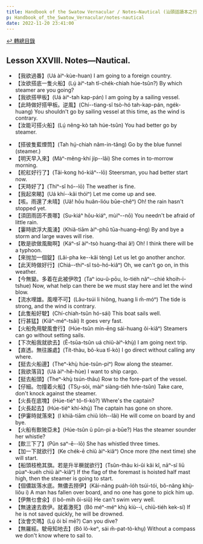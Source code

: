 ```yaml
---
title: Handbook of the Swatow Vernacular / Notes—Nautical (汕頭話讀本之行船(補))
p: Handbook_of_the_Swatow_Vernacular/notes-nautical
date: 2022-11-20 23:41:00
---
```


[↩️ 轉總目錄](/Handbook_of_the_Swatow_Vernacular)

## Lesson XXVIII. Notes—Nautical.

* 【我欲過番】(Uá àiⁿ-kùe-huan) I am going to a foreign country.
* 【汝欲搭底一隻火船】(Lṳ́ àiⁿ-tah tî-chék-chiah húe-tsûn?) By which steamer are you going?
* 【我欲搭甲板】(Uá àiⁿ-tah kap-pán) I am going by a sailing vessel.
* 【此時做好搭甲板。逆風】(Chí--tiang-sî tsò-hó tah-kap-pán, ngék-huang) You shouldn't go by sailing vessel at this time, as the wind is contrary.
* 【汝能可搭火船】(Lṳ́ nêng-kò tah húe-tsûn) You had better go by steamer.
<!--more-->
* 【搭彼隻藍煙筒】(Tah hṳ́-chiah nâm-in-tâng) Go by the blue funnel (steamer.)
* 【明天早入來】(Màⁿ-mêng-khí jíp--lâi) She comes in to-morrow morning.
* 【舵舡好行了】(Tãi-kong hó-kiâⁿ--lō) Steersman, you had better start now.
* 【天時好了】(Thiⁿ-sî hó--lō) The weather is fine.
* 【我起來睇】(Uá khí--kâi thóiⁿ) Let me come up and see.
* 【咳。雨還了未晴】(Uã! hōu huân-lióu būe-chêⁿ) Oh! the rain hasn't stopped yet.
* 【須囝雨囝不畏哪】(Su-kiáⁿ hōu-kiáⁿ, mùiⁿ--nō) You needn't be afraid of little rain.
* 【霋時欲浮大風湧】(Khiã-tiām àiⁿ-phû tūa-huang-êng) By and bye a storm and large waves will rise.
* 【敢是欲做風颱啊】(Káⁿ-sĩ àiⁿ-tsò huang-thai ã!) Oh! I think there will be a typhoon.
* 【來抛加一個錠】(Lâi-pha ke--kâi tèng) Let us let go another anchor.
* 【此天時做好行】(Chiá--thiⁿ-sî tsò-hó-kiâⁿ) Oh, we can't go on, in this weather.
* 【今無變。多着在此被伊吹】(Taⁿ iou-ũ-pōu, lo-tiéh nãⁿ--chié khoih-i-tshue) Now, what help can there be we must stay here and let the wind blow.
* 【流水哩雄。風哩不可】(Lâu-tsúi li hiông, huang li m̄-móⁿ) The tide is strong, and the wind is contrary.
* 【此隻船好駛】(Chí-chiah-tsûn hó-sái) This boat sails well.
* 【行甚猛】(Kiâⁿ-méⁿ-tsãi) It goes very fast.
* 【火船免用駛風會行】(Húe-tsûn mín-ēng sái-huang õi-kiâⁿ) Steamers can go without setting sails.
* 【下次船我就欲去】(Ẽ-tsūa-tsûn uá chiũ-àiⁿ-khṳ̀) I am going next trip.
* 【直透。無往誰處】(Tít-thàu, bô-kua tî-kò) I go direct without calling any where.
* 【挺去火船邊】(Theⁿ-khṳ̀ húe-tsûn-piⁿ) Row along the steamer.
* 【我欲落貨】(Uá àiⁿ-hẽ-hùe) I want to ship cargo.
* 【挺去船頭】(Theⁿ-khṳ̀ tsún-thâu) Row to the fore-part of the vessel.
* 【仔細。勿撞着火船】(TSṳ-sòi, màiⁿ siàng-tiéh hńe-tsûn) Take care, don't knock against the steamer.
* 【火長在底塊】(Húe-tiéⁿ tõ-tî-kò?) Where's the captain?
* 【火長起去】(Húe-tiéⁿ khí-khṳ̀) The captain has gone on shore.
* 【伊霋時就落來】(I khiã-tiām chiũ lóh--lâi) He will come on board by and bye.
* 【火船有歕陂亞未】(Húe-tsûn ũ pûn-pi a-būe?) Has the steamer sounder her whistle?
* 【歕三下了】(Pûn saⁿ-ē--lō) She has whistled three times.
* 【加一下就欲行】(Ke chék-ē chiũ àiⁿ-kiâⁿ) Once more (the next time) she will start.
* 【船頭枝桅其旗。若是升半橛就欲行】(Tsûn-thâu ki-ûi kâi kî, nāⁿ-sĩ liū pùaⁿ-kuéh chiũ àiⁿ-kiâⁿ) If the flag of the foremast is hoisted half mast high, then the steamer is going to start.
* 【個儂跋落水底。無儂去撈伊】(Kâi-nâng puáh-lóh tsúi-tói, bô-nâng khṳ̀-liôu i) A man has fallen over board, and no one has gone to pick him up.
* 【伊無乜會氽】(I bô-mih õi-siû) He can't swim very well.
* 【無速速去救伊。就着激死】(Bô méⁿ-méⁿ khṳ̀ kiù--i, chiũ-tiéh kek-sí) If he is not saved quickly, he will be drowned.
* 【汝會氼嗎】(Lṳ́ õi bī mē?) Can you dive?
* 【無羅經。駛毋知地去】(Bô lô-keⁿ, sái m̄-pat-tò-khṳ) Without a compass we don't know where to sail to.
